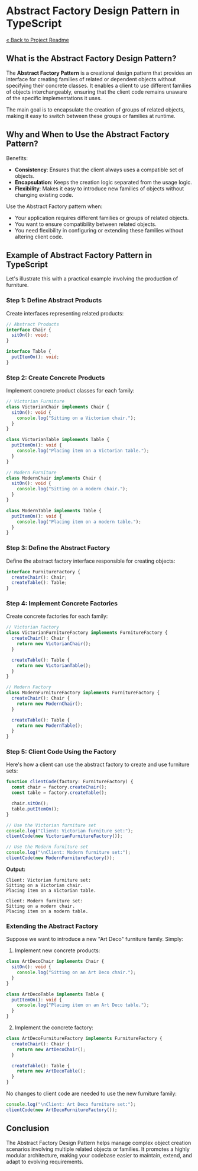 # Abstract Factory Design Pattern in TypeScript

[« Back to Project Readme](../../../README.md)

## What is the Abstract Factory Design Pattern?

The **Abstract Factory Pattern** is a creational design pattern that provides an interface for creating families of related or dependent objects without specifying their concrete classes. It enables a client to use different families of objects interchangeably, ensuring that the client code remains unaware of the specific implementations it uses.

The main goal is to encapsulate the creation of groups of related objects, making it easy to switch between these groups or families at runtime.

## Why and When to Use the Abstract Factory Pattern?

Benefits:

- **Consistency**: Ensures that the client always uses a compatible set of objects.
- **Encapsulation**: Keeps the creation logic separated from the usage logic.
- **Flexibility**: Makes it easy to introduce new families of objects without changing existing code.

Use the Abstract Factory pattern when:

- Your application requires different families or groups of related objects.
- You want to ensure compatibility between related objects.
- You need flexibility in configuring or extending these families without altering client code.

## Example of Abstract Factory Pattern in TypeScript

Let's illustrate this with a practical example involving the production of furniture.

### Step 1: Define Abstract Products

Create interfaces representing related products:

```typescript
// Abstract Products
interface Chair {
  sitOn(): void;
}

interface Table {
  putItemOn(): void;
}
```

### Step 2: Create Concrete Products

Implement concrete product classes for each family:

```typescript
// Victorian Furniture
class VictorianChair implements Chair {
  sitOn(): void {
    console.log("Sitting on a Victorian chair.");
  }
}

class VictorianTable implements Table {
  putItemOn(): void {
    console.log("Placing item on a Victorian table.");
  }
}

// Modern Furniture
class ModernChair implements Chair {
  sitOn(): void {
    console.log("Sitting on a modern chair.");
  }
}

class ModernTable implements Table {
  putItemOn(): void {
    console.log("Placing item on a modern table.");
  }
}
```

### Step 3: Define the Abstract Factory

Define the abstract factory interface responsible for creating objects:

```typescript
interface FurnitureFactory {
  createChair(): Chair;
  createTable(): Table;
}
```

### Step 4: Implement Concrete Factories

Create concrete factories for each family:

```typescript
// Victorian Factory
class VictorianFurnitureFactory implements FurnitureFactory {
  createChair(): Chair {
    return new VictorianChair();
  }

  createTable(): Table {
    return new VictorianTable();
  }
}

// Modern Factory
class ModernFurnitureFactory implements FurnitureFactory {
  createChair(): Chair {
    return new ModernChair();
  }

  createTable(): Table {
    return new ModernTable();
  }
}
```

### Step 5: Client Code Using the Factory

Here's how a client can use the abstract factory to create and use furniture sets:

```typescript
function clientCode(factory: FurnitureFactory) {
  const chair = factory.createChair();
  const table = factory.createTable();

  chair.sitOn();
  table.putItemOn();
}

// Use the Victorian furniture set
console.log("Client: Victorian furniture set:");
clientCode(new VictorianFurnitureFactory());

// Use the Modern furniture set
console.log("\nClient: Modern furniture set:");
clientCode(new ModernFurnitureFactory());
```

**Output:**
```
Client: Victorian furniture set:
Sitting on a Victorian chair.
Placing item on a Victorian table.

Client: Modern furniture set:
Sitting on a modern chair.
Placing item on a modern table.
```

### Extending the Abstract Factory

Suppose we want to introduce a new "Art Deco" furniture family. Simply:

1. Implement new concrete products:

```typescript
class ArtDecoChair implements Chair {
  sitOn(): void {
    console.log("Sitting on an Art Deco chair.");
  }
}

class ArtDecoTable implements Table {
  putItemOn(): void {
    console.log("Placing item on an Art Deco table.");
  }
}
```

2. Implement the concrete factory:

```typescript
class ArtDecoFurnitureFactory implements FurnitureFactory {
  createChair(): Chair {
    return new ArtDecoChair();
  }

  createTable(): Table {
    return new ArtDecoTable();
  }
}
```

No changes to client code are needed to use the new furniture family:

```typescript
console.log("\nClient: Art Deco furniture set:");
clientCode(new ArtDecoFurnitureFactory());
```

## Conclusion

The Abstract Factory Design Pattern helps manage complex object creation scenarios involving multiple related objects or families. It promotes a highly modular architecture, making your codebase easier to maintain, extend, and adapt to evolving requirements.

